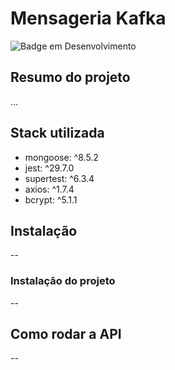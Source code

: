# Mensageria Kafka

![Badge em Desenvolvimento](http://img.shields.io/static/v1?label=STATUS&message=EM%20DESENVOLVIMENTO&color=GREEN)

## Resumo do projeto

...


## Stack utilizada

* mongoose: ^8.5.2
* jest: ^29.7.0
* supertest: ^6.3.4
* axios: ^1.7.4
* bcrypt: ^5.1.1


## Instalação

--

### Instalação do projeto

--

## Como rodar a API

--
